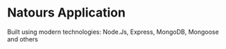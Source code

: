 # Natours Application

Built using modern technologies: Node.Js, Express, MongoDB, Mongoose and others
